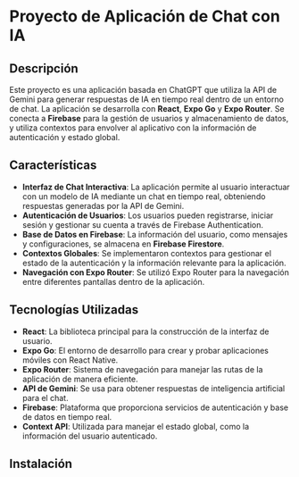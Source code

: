 # Proyecto de Aplicación de Chat con IA

## Descripción
Este proyecto es una aplicación basada en ChatGPT que utiliza la API de Gemini para generar respuestas de IA en tiempo real dentro de un entorno de chat. La aplicación se desarrolla con **React**, **Expo Go** y **Expo Router**. Se conecta a **Firebase** para la gestión de usuarios y almacenamiento de datos, y utiliza contextos para envolver al aplicativo con la información de autenticación y estado global.

## Características
- **Interfaz de Chat Interactiva**: La aplicación permite al usuario interactuar con un modelo de IA mediante un chat en tiempo real, obteniendo respuestas generadas por la API de Gemini.
- **Autenticación de Usuarios**: Los usuarios pueden registrarse, iniciar sesión y gestionar su cuenta a través de Firebase Authentication.
- **Base de Datos en Firebase**: La información del usuario, como mensajes y configuraciones, se almacena en **Firebase Firestore**.
- **Contextos Globales**: Se implementaron contextos para gestionar el estado de la autenticación y la información relevante para la aplicación.
- **Navegación con Expo Router**: Se utilizó Expo Router para la navegación entre diferentes pantallas dentro de la aplicación.

## Tecnologías Utilizadas
- **React**: La biblioteca principal para la construcción de la interfaz de usuario.
- **Expo Go**: El entorno de desarrollo para crear y probar aplicaciones móviles con React Native.
- **Expo Router**: Sistema de navegación para manejar las rutas de la aplicación de manera eficiente.
- **API de Gemini**: Se usa para obtener respuestas de inteligencia artificial para el chat.
- **Firebase**: Plataforma que proporciona servicios de autenticación y base de datos en tiempo real.
- **Context API**: Utilizada para manejar el estado global, como la información del usuario autenticado.

## Instalación
